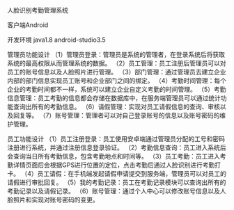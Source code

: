 人脸识别考勤管理系统

客户端Android



开发环境
java1.8
android-studio3.5

管理员功能设计
（1）管理员登录：管理员是系统的管理者，在登录系统后将获取系统的最高权限从而管理系统的数据。
（2）员工管理：员工注册后管理员可以对员工的账号信息以及人脸照片进行管理。
（3）部门管理：通过管理员去建立企业内部的部门信息实现员工账号和企业部门之间的绑定。
（4）考勤时间管理：每个企业的考勤时间都不一样，系统可以建立企业自定义考勤的时间管理。
（5）考勤信息管理：员工考勤的信息都会存储在数据库中，在服务端管理员可以通过统计功能查询出所有的考勤信息。
（6）请假管理：实现对员工请假信息的查询、审核以及回复等。
（7）账号管理：管理者可以对自己登录账号的信息以及账号密码的维护管理。


员工功能设计
（1）员工注册登录：员工使用安卓端通过管理员分配的工号和密码注册进行系统，并通过注册信息登录验证。
（2）考勤信息查询：员工进入系统后会查询当日所有考勤信息，包含考勤地点和时间等。
（3）员工考勤：员工进入考勤详情页面后会根据GPS进行位置的定位，点击考勤后通过人脸识别进行考勤打卡。
（4）员工请假：在手机端发起请假申请提交到服务端，管理员可以对员工的请假进行审批回复。
（5）我的考勤记录：员工在考勤记录模块可以查询出所有的考勤记录以及请假记录。
（6）账号管理：通过个人中心可以修改账号信息以及人脸照片和实现对账号密码的变更。

